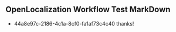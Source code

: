 ## OpenLocalization Workflow Test MarkDown
* 44a8e97c-2186-4c1a-8cf0-fa1af73c4c40 thanks!

<!--HONumber=Aug16_HO4-->


